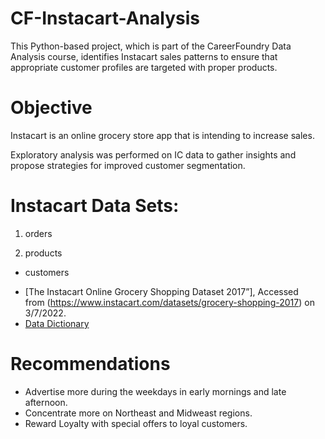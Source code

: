 # CF-Instacart-Analysis 
This Python-based project, which is part of the CareerFoundry Data Analysis course, identifies Instacart sales patterns to ensure that appropriate customer profiles are targeted with proper products.

# Objective
Instacart is an online grocery store app that is intending to increase sales. 

Exploratory analysis was performed on IC data to gather insights and propose strategies for improved customer segmentation.

# Instacart Data Sets: 
  1. orders
   
  1. products
  
  * customers
- [The Instacart Online Grocery Shopping Dataset 2017”], Accessed from (https://www.instacart.com/datasets/grocery-shopping-2017) on 3/7/2022.
- [Data Dictionary](https://gist.github.com/jeremystan/c3b39d947d9b88b3ccff3147dbcf6c6b)

# Recommendations 

- Advertise more during the weekdays in early mornings and late afternoon.
- Concentrate more on Northeast and Midweast regions.
- Reward Loyalty with special offers to loyal customers.
